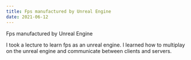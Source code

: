 ```yaml
---
title: Fps manufactured by Unreal Engine
date: 2021-06-12
---
```

Fps manufactured by Unreal Engine
<!--more-->
I took a lecture to learn fps as an unreal engine. I learned how to multiplay on the unreal engine and communicate between clients and servers.


